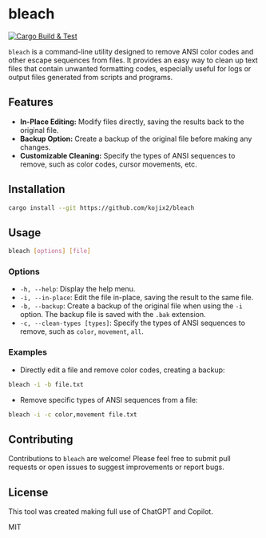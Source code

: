 # bleach

[![Cargo Build & Test](https://github.com/kojix2/bleach/actions/workflows/ci.yml/badge.svg)](https://github.com/kojix2/bleach/actions/workflows/ci.yml)

`bleach` is a command-line utility designed to remove ANSI color codes and other escape sequences from files. It provides an easy way to clean up text files that contain unwanted formatting codes, especially useful for logs or output files generated from scripts and programs.

## Features

- **In-Place Editing:** Modify files directly, saving the results back to the original file.
- **Backup Option:** Create a backup of the original file before making any changes.
- **Customizable Cleaning:** Specify the types of ANSI sequences to remove, such as color codes, cursor movements, etc.

## Installation

```bash
cargo install --git https://github.com/kojix2/bleach
```

## Usage

```bash
bleach [options] [file]
```

### Options

- `-h, --help`: Display the help menu.
- `-i, --in-place`: Edit the file in-place, saving the result to the same file.
- `-b, --backup`: Create a backup of the original file when using the `-i` option. The backup file is saved with the `.bak` extension.
- `-c, --clean-types [types]`: Specify the types of ANSI sequences to remove, such as `color`, `movement`, `all`.

### Examples

- Directly edit a file and remove color codes, creating a backup:

```bash
bleach -i -b file.txt
```

- Remove specific types of ANSI sequences from a file:

```bash
bleach -i -c color,movement file.txt
```

## Contributing

Contributions to `bleach` are welcome! Please feel free to submit pull requests or open issues to suggest improvements or report bugs.

## License

This tool was created making full use of ChatGPT and Copilot.

MIT

